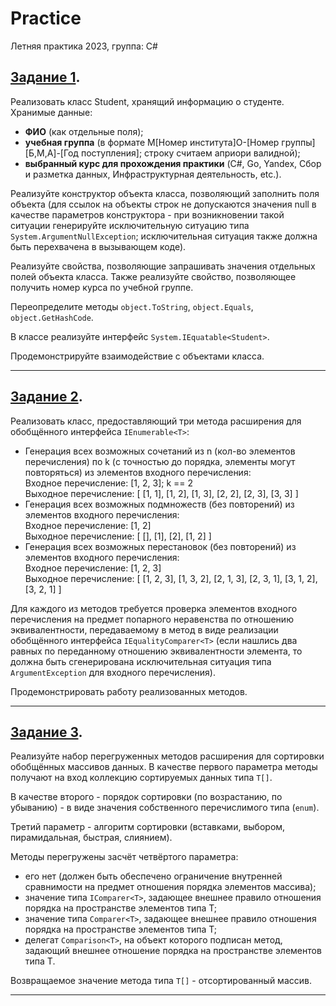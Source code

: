# Practice
Летняя практика 2023, группа: C#

## [Задание 1](Lab1).
Реализовать класс Student, хранящий информацию о студенте. Хранимые данные: 
- **ФИО** (как отдельные поля);
- **учебная группа** (в формате M[Номер института]O-[Номер группы][Б,М,А]-[Год поступления]; строку считаем априори валидной);
- **выбранный курс для прохождения практики** (C#, Go, Yandex, Сбор и разметка данных, Инфраструктурная деятельность, etc.).

Реализуйте конструктор объекта класса, позволяющий заполнить поля объекта (для ссылок на объекты строк не допускаются значения null в
качестве параметров конструктора - при возникновении такой ситуации
генерируйте исключительную ситуацию типа
```System.ArgumentNullException```; исключительная ситуация также должна
быть перехвачена в вызывающем коде). 

Реализуйте свойства, позволяющие запрашивать значения отдельных полей объекта класса. Также реализуйте
свойство, позволяющее получить номер курса по учебной группе.

Переопределите методы ```object.ToString```, ```object.Equals```, ```object.GetHashCode```.

В классе реализуйте интерфейс ```System.IEquatable<Student>```.

Продемонстрируйте взаимодействие с объектами класса.

---
## [Задание 2](Lab2). 
Реализовать класс, предоставляющий три метода расширения для обобщённого интерфейса ```IEnumerable<T>```:
- Генерация всех возможных сочетаний из n (кол-во элементов перечисления) по k (с точностью до порядка, элементы могут повторяться) из элементов входного перечисления: \
Входное перечисление: [1, 2, 3]; k == 2 \
Выходное перечисление: [ [1, 1], [1, 2], [1, 3], [2, 2], [2, 3], [3, 3] ] 
- Генерация всех возможных подмножеств (без повторений) из элементов входного перечисления: \
Входное перечисление: [1, 2] &emsp; \
Выходное перечисление: [ [], [1], [2], [1, 2] ] 
- Генерация всех возможных перестановок (без повторений) из элементов входного перечисления: \
Входное перечисление: [1, 2, 3] \
Выходное перечисление: [ [1, 2, 3], [1, 3, 2], [2, 1, 3], [2, 3, 1], [3, 1, 2], [3, 2, 1] ] 

Для каждого из методов требуется проверка элементов входного перечисления на предмет попарного неравенства по отношению эквивалентности, 
передаваемому в метод в виде реализации обобщённого интерфейса ```IEqualityComparer<T>``` 
(если нашлись два равных по переданному отношению эквивалентности элемента, то должна быть сгенерирована исключительная ситуация 
типа ```ArgumentException``` для входного перечисления). 

Продемонстрировать работу реализованных методов.

---
## [Задание 3](Lab3). 
Реализуйте набор перегруженных методов расширения для сортировки обобщённых массивов данных. 
В качестве первого параметра методы получают на вход коллекцию сортируемых данных типа ```T[]```.

В качестве второго - порядок сортировки (по возрастанию, по убыванию) - в виде значения собственного перечислимого типа (```enum```).

Третий параметр - алгоритм сортировки (вставками, выбором, пирамидальная, быстрая, слиянием).


Методы перегружены засчёт четвёртого параметра: 
- его нет (должен быть обеспечено ограничение внутренней сравнимости на предмет отношения порядка элементов массива); 
- значение типа ```IComparer<T>```, задающее внешнее правило отношения порядка на пространстве элементов типа T; 
- значение типа ```Comparer<T>```, задающее внешнее правило отношения порядка на пространстве элементов типа T; 
- делегат ```Comparison<T>```, на объект которого подписан метод, задающий внешнее отношение порядка на пространстве элементов типа T. 

Возвращаемое значение метода типа ```T[]``` - отсортированный массив.

---
